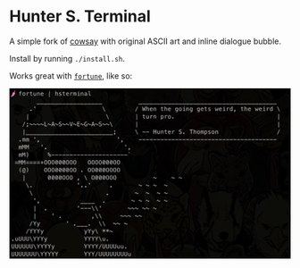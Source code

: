 # Hunter S. Terminal

A simple fork of [cowsay](https://github.com/schacon/cowsay) with original ASCII art and inline dialogue bubble.  

Install by running `./install.sh`. 

Works great with [`fortune`](https://en.wikipedia.org/wiki/Fortune_(Unix)), like so:

![](2021-11-18-13-27-00.png)